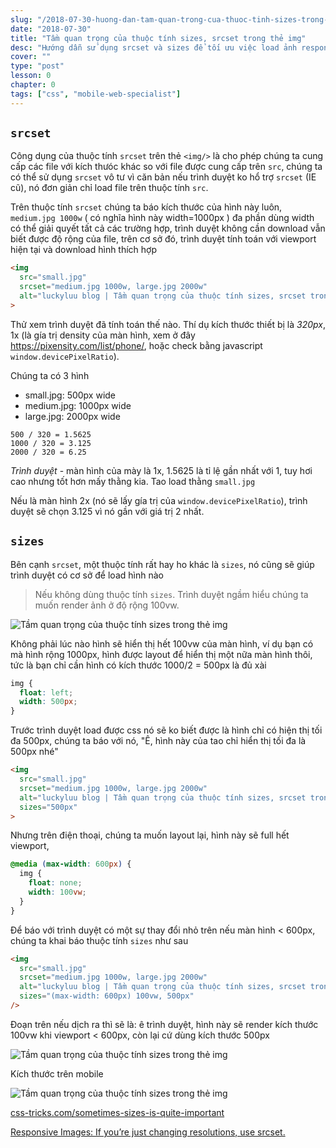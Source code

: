 ```yaml
---
slug: "/2018-07-30-huong-dan-tam-quan-trong-cua-thuoc-tinh-sizes-trong-the-img"
date: "2018-07-30"
title: "Tầm quan trọng của thuộc tính sizes, srcset trong thẻ img"
desc: "Hướng dẫn sử dụng srcset và sizes để tối ưu việc load ảnh responsive"
cover: ""
type: "post"
lesson: 0
chapter: 0
tags: ["css", "mobile-web-specialist"]
---
```


## `srcset`

Công dụng của thuộc tính `srcset` trên thẻ `<img/>` là cho phép chúng ta cung cấp các file với kích thưóc khác so với file được cung cấp trên `src`, chúng ta có thể sử dụng `srcset` vô tư vì căn bản nếu trình duyệt ko hổ trợ `srcset` (IE cũ), nó đơn giản chỉ load file trên thuộc tính `src`.

Trên thuộc tính `srcset` chúng ta báo kích thước của hình này luôn, `medium.jpg 1000w` ( có nghĩa hình này width=1000px ) đa phần dùng width có thể giải quyết tất cả các trường hợp, trình duyệt không cần download vẫn biết được độ rộng của file, trên cơ sở đó, trình duyệt tính toán với viewport hiện tại và download hình thích hợp

```html
<img
  src="small.jpg"
  srcset="medium.jpg 1000w, large.jpg 2000w"
  alt="luckyluu blog | Tầm quan trọng của thuộc tính sizes, srcset trong thẻ img"
>
```

Thử xem trình duyệt đã tính toán thế nào. Thí dụ kích thước thiết bị là *320px*, 1x (là gía trị density của màn hình, xem ở đây https://pixensity.com/list/phone/, hoặc check bằng javascript `window.devicePixelRatio`).

Chúng ta có 3 hình

- small.jpg: 500px wide
- medium.jpg: 1000px wide
- large.jpg: 2000px wide

```
500 / 320 = 1.5625
1000 / 320 = 3.125
2000 / 320 = 6.25
```

*Trình duyệt* - màn hình của mày là 1x, 1.5625 là tỉ lệ gần nhất với 1, tuy hơi cao nhưng tốt hơn mấy thằng kia. Tao load thằng `small.jpg`

Nếu là màn hình 2x (nó sẽ lấy gía trị của `window.devicePixelRatio`), trình duyệt sẽ chọn 3.125 vì nó gần với giá trị 2 nhất.

## `sizes`

Bên cạnh `srcset`, một thuộc tính rất hay ho khác là `sizes`, nó cũng sẽ giúp trình duyệt có cơ sở để load hình nào

> Nếu không dùng thuộc tính `sizes`. Trình duyệt ngầm hiểu chúng ta muốn render ảnh ở độ rộng 100vw.

![Tầm quan trọng của thuộc tính sizes trong thẻ img](https://res.cloudinary.com/css-tricks/image/upload/c_scale,w_1000,f_auto,q_auto/v1531489586/640-version_txwye1.png)

Không phải lúc nào hình sẽ hiển thị hết 100vw của màn hình, ví dụ bạn có mà hình rộng 1000px, hình được layout để hiển thị một nữa màn hình thôi, tức là bạn chỉ cần hình có kích thước 1000/2 = 500px là đủ xài

```css
img {
  float: left;
  width: 500px;
}
```

Trước trình duyệt load được css nó sẽ ko biết được là hình chỉ có hiện thị tối đa 500px, chúng ta báo với nó, "Ê, hình này của tao chỉ hiển thị tối đa là 500px nhé"

```html
<img
  src="small.jpg"
  srcset="medium.jpg 1000w, large.jpg 2000w"
  alt="luckyluu blog | Tầm quan trọng của thuộc tính sizes, srcset trong thẻ img"
  sizes="500px"
>
```

Nhưng trên điện thoại, chúng ta muốn layout lại, hình này sẽ full hết viewport,

```css
@media (max-width: 600px) {
  img {
    float: none;
    width: 100vw;
  }
}
```


Để báo với trình duyệt có một sự thay đổi nhỏ trên nếu màn hình < 600px, chúng ta khai báo thuộc tính `sizes` như sau

```html
<img 
  src="small.jpg"
  srcset="medium.jpg 1000w, large.jpg 2000w"
  alt="luckyluu blog | Tầm quan trọng của thuộc tính sizes, srcset trong thẻ img"
  sizes="(max-width: 600px) 100vw, 500px"
/>
```

Đoạn trên nếu dịch ra thì sẽ là: ê trình duyệt, hình này sẽ render kích thước 100vw khi viewport < 600px, còn lại cứ dùng kích thước 500px

![Tầm quan trọng của thuộc tính sizes trong thẻ img](https://res.cloudinary.com/css-tricks/image/upload/c_scale,w_1000,f_auto,q_auto/v1531489882/320-version_afwzxa.png)

Kích thước trên mobile

![Tầm quan trọng của thuộc tính sizes trong thẻ img](https://res.cloudinary.com/css-tricks/image/upload/c_scale,w_1000,f_auto,q_auto/v1531490069/640-version-mobile_l15ira.png)

[css-tricks.com/sometimes-sizes-is-quite-important](https://css-tricks.com/sometimes-sizes-is-quite-important/)

[Responsive Images: If you’re just changing resolutions, use srcset.](https://css-tricks.com/responsive-images-youre-just-changing-resolutions-use-srcset/)
